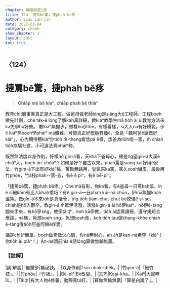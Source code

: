 ```yaml
---
chapter: 鹹酸甜第1冊
title: 124. 捷罵bē驚，捷phah bē疼
author: Siau Lah-jih
date: 2022-01-04
category: chheh
show_chapter: 1
layout: post
toc: true
---
```

  
## 〈124〉
# 捷罵bē驚，捷phah bē疼
>**Chia̍p mē bē kiaⁿ, chia̍p phah bē thiàⁿ**

教育chit層事業真正是大工程，做爸母做老師lóng是siāng大ê工程師。工程boeh做先計劃，che ta̍k-ê lóng了解kah真詳細，教kiáⁿ教學生mā tio̍h ài ùi教育方法來ka先學ho͘好勢。
教kiáⁿ無撇步，做樣hō͘伊tòe，有樣看樣，sī大人nā有好模範，伊ê kiáⁿ孫boeh學pháiⁿ mā艱難，可惜真正好模範有幾ê，全是「聽阿爸ê話做好kiáⁿ」，心內期待戇kiáⁿ你tio̍h m̄-thang看恁pâ ê樣，恁爸為tio̍h咱一家，m̄ chiah tio̍h欺騙社會，小可違法真pháiⁿ勢。

既然無法度以身作則，好樣hō͘ gín-á看，天kha下爸母心，總是ńg望gín-á大漢ē chiâⁿ人，boeh án-chóaⁿ？如何是好？自古以來，phah罵是siāng kài好用ê家法，竹gím-á下出有好kiáⁿ孫，苦勸無路用，受氣來ka罵，罵久soah蠻皮，最後用竹phòe，竹á枝phah--落-去，有ê ē pìⁿ，有ê bē-pìⁿ。

「捷罵bē驚，捷phah bē疼。」Che mā有影，你ka看，有ê爸母一日罵kah暗，in ê sī細kám有比人khah乖巧？有ê gín-á一日phah kúi-nā chūn，伊mā無變khah溫純。做gín-á本來to̍h是真活骨，tn̄g tio̍h tiām-chut-chut bē狡怪ê sī-sè，chiah是hō͘人鬱卒，教gín-á m̄驚伊活潑，活潑ê gín-á ài hō͘伊kaiⁿ，hō͘伊ē-tàng腳來手來，有hō͘伊sńg，教伊tāi才，koh kā伊教，tio̍h ài認真讀冊，遵守規矩合應該，nā無，免想boeh sńg，免想boeh食，koh tio̍h tàu做khang-khòe chiah ē-tàng得tio̍h阿爸阿娘ê疼愛。

講是chiâⁿ簡單，boeh做驚做欠心情，你nā無耐心，ah a̍h是kan-nā希望「kiáⁿ！你tio̍h ài piàⁿ！」Án-ne頭前hia ê話lóng算做無輸無贏。

### 【註解】

|詞|解說|
|無撇步|無祕訣。|
|以身作則|Í sin chok-chek。|
|竹gím-á|『細竹枝』。|
|竹phòe|『竹板』。|
|Bē-pìⁿ|Bē改變。|
|乖巧|Koai-khá。|
|Kaiⁿ|大聲哮叫。|
|Tāi才|有大人物ê修養，動靜真tú好。|
|算做無輸無贏|『算是白說了』。|

